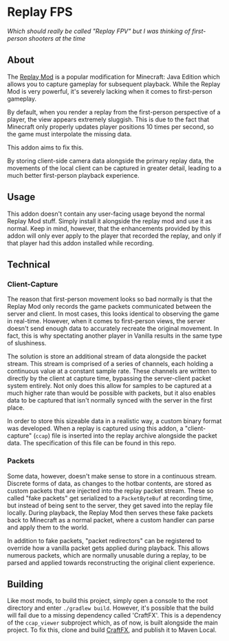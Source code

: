 # Replay FPS

*Which should really be called "Replay FPV" but I was thinking of first-person shooters at the time*

## About

The [Replay Mod](https://www.replaymod.com/) is a popular modification for Minecraft: Java Edition which allows you to capture gameplay for subsequent playback. While the Replay Mod is very powerful, it's severely lacking when it comes to first-person gameplay.

By default, when you render a replay from the first-person perspective of a player, the view appears extremely sluggish. This is due to the fact that Minecraft only properly updates player positions 10 times per second, so the game must interpolate the missing data.

This addon aims to fix this.

By storing client-side camera data alongside the primary replay data, the movements of the local client can be captured in greater detail, leading to a much better first-person playback experience.

## Usage

This addon doesn't contain any user-facing usage beyond the normal Replay Mod stuff. Simply install it alongside the replay mod and use it as normal. Keep in mind, however, that the enhancements provided by this addon will only ever apply to the player that recorded the replay, and only if that player had this addon installed while recording.

## Technical

### Client-Capture

The reason that first-person movement looks so bad normally is that the Replay Mod only records the game packets communicated between the server and client. In most cases, this looks identical to observing the game in real-time. However, when it comes to first-person views, the server doesn't send enough data to accurately recreate the original movement. In fact, this is why spectating another player in Vanilla results in the same type of slushiness.

The solution is store an additional stream of data alongside the packet stream. This stream is comprised of a series of channels, each holding a continuous value at a constant sample rate. These channels are written to directly by the client at capture time, bypassing the server-client packet system entirely. Not only does this allow for samples to be captured at a much higher rate than would be possible with packets, but it also enables data to be captured that isn't normally synced with the server in the first place.

In order to store this sizeable data in a realistic way, a custom binary format was developed. When a replay is captured using this addon, a "client-capture" (`ccap`) file is inserted into the replay archive alongside the packet data. The specification of this file can be found in this repo.

### Packets

Some data, however, doesn't make sense to store in a continuous stream. Discrete forms of data, as changes to the hotbar contents, are stored as custom packets that are injected into the replay packet stream. These so called "fake packets" get serialized to a `PacketByteBuf` at recording time, but instead of being sent to the server, they get saved into the replay file locally. During playback, the Replay Mod then serves these fake packets back to Minecraft as a normal packet, where a custom handler can parse and apply them to the world.

In addition to fake packets, "packet redirectors" can be registered to override how a vanilla packet gets applied during playback. This allows numerous packets, which are normally unusable during a replay, to be parsed and applied towards reconstructing the original client experience.

## Building

Like most mods, to build this project, simply open a console to the root directory and enter `./gradlew build`. However, it's possible that the build will fail due to a missing dependency called 'CraftFX'. This is a dependency of the `ccap_viewer` subproject which, as of now, is built alongside the main project. To fix this, clone and build [CraftFX](https://github.com/Igrium/CraftFX), and publish it to Maven Local.


